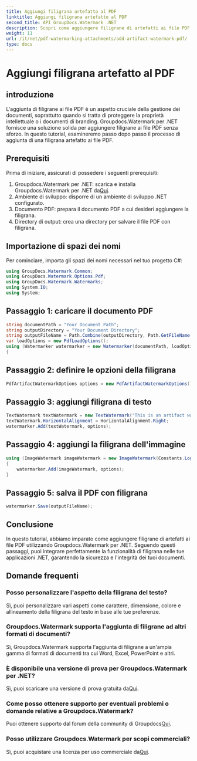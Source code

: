 ```yaml
---
title: Aggiungi filigrana artefatto al PDF
linktitle: Aggiungi filigrana artefatto al PDF
second_title: API GroupDocs.Watermark .NET
description: Scopri come aggiungere filigrane di artefatti ai file PDF senza sforzo utilizzando Groupdocs.Watermark per .NET. Proteggi i tuoi documenti con facilità.
weight: 11
url: /it/net/pdf-watermarking-attachments/add-artifact-watermark-pdf/
type: docs
---
```

# Aggiungi filigrana artefatto al PDF

## introduzione
L'aggiunta di filigrane ai file PDF è un aspetto cruciale della gestione dei documenti, soprattutto quando si tratta di proteggere la proprietà intellettuale o i documenti di branding. Groupdocs.Watermark per .NET fornisce una soluzione solida per aggiungere filigrane ai file PDF senza sforzo. In questo tutorial, esamineremo passo dopo passo il processo di aggiunta di una filigrana artefatto ai file PDF.
## Prerequisiti
Prima di iniziare, assicurati di possedere i seguenti prerequisiti:
1.  Groupdocs.Watermark per .NET: scarica e installa Groupdocs.Watermark per .NET da[Qui](https://releases.groupdocs.com/Watermark/net/).
2. Ambiente di sviluppo: disporre di un ambiente di sviluppo .NET configurato.
3. Documento PDF: prepara il documento PDF a cui desideri aggiungere la filigrana.
4. Directory di output: crea una directory per salvare il file PDF con filigrana.

## Importazione di spazi dei nomi
Per cominciare, importa gli spazi dei nomi necessari nel tuo progetto C#:
```csharp
using GroupDocs.Watermark.Common;
using GroupDocs.Watermark.Options.Pdf;
using GroupDocs.Watermark.Watermarks;
using System.IO;
using System;
```
## Passaggio 1: caricare il documento PDF
```csharp
string documentPath = "Your Document Path";
string outputDirectory = "Your Document Directory";
string outputFileName = Path.Combine(outputDirectory, Path.GetFileName(documentPath));
var loadOptions = new PdfLoadOptions();
using (Watermarker watermarker = new Watermarker(documentPath, loadOptions))
{
```
## Passaggio 2: definire le opzioni della filigrana
```csharp
PdfArtifactWatermarkOptions options = new PdfArtifactWatermarkOptions();
```
## Passaggio 3: aggiungi filigrana di testo
```csharp
TextWatermark textWatermark = new TextWatermark("This is an artifact watermark", new Font("Arial", 8));
textWatermark.HorizontalAlignment = HorizontalAlignment.Right;
watermarker.Add(textWatermark, options);
```
## Passaggio 4: aggiungi la filigrana dell'immagine
```csharp
using (ImageWatermark imageWatermark = new ImageWatermark(Constants.LogoBmp))
{
    watermarker.Add(imageWatermark, options);
}
```
## Passaggio 5: salva il PDF con filigrana
```csharp
watermarker.Save(outputFileName);
```

## Conclusione
In questo tutorial, abbiamo imparato come aggiungere filigrane di artefatti ai file PDF utilizzando Groupdocs.Watermark per .NET. Seguendo questi passaggi, puoi integrare perfettamente la funzionalità di filigrana nelle tue applicazioni .NET, garantendo la sicurezza e l'integrità dei tuoi documenti.
## Domande frequenti
### Posso personalizzare l'aspetto della filigrana del testo?
Sì, puoi personalizzare vari aspetti come carattere, dimensione, colore e allineamento della filigrana del testo in base alle tue preferenze.
### Groupdocs.Watermark supporta l'aggiunta di filigrane ad altri formati di documenti?
Sì, Groupdocs.Watermark supporta l'aggiunta di filigrane a un'ampia gamma di formati di documenti tra cui Word, Excel, PowerPoint e altri.
### È disponibile una versione di prova per Groupdocs.Watermark per .NET?
 Sì, puoi scaricare una versione di prova gratuita da[Qui](https://releases.groupdocs.com/).
### Come posso ottenere supporto per eventuali problemi o domande relative a Groupdocs.Watermark?
 Puoi ottenere supporto dal forum della community di Groupdocs[Qui](https://forum.groupdocs.com/c/watermark/19).
### Posso utilizzare Groupdocs.Watermark per scopi commerciali?
Sì, puoi acquistare una licenza per uso commerciale da[Qui](https://purchase.groupdocs.com/buy).